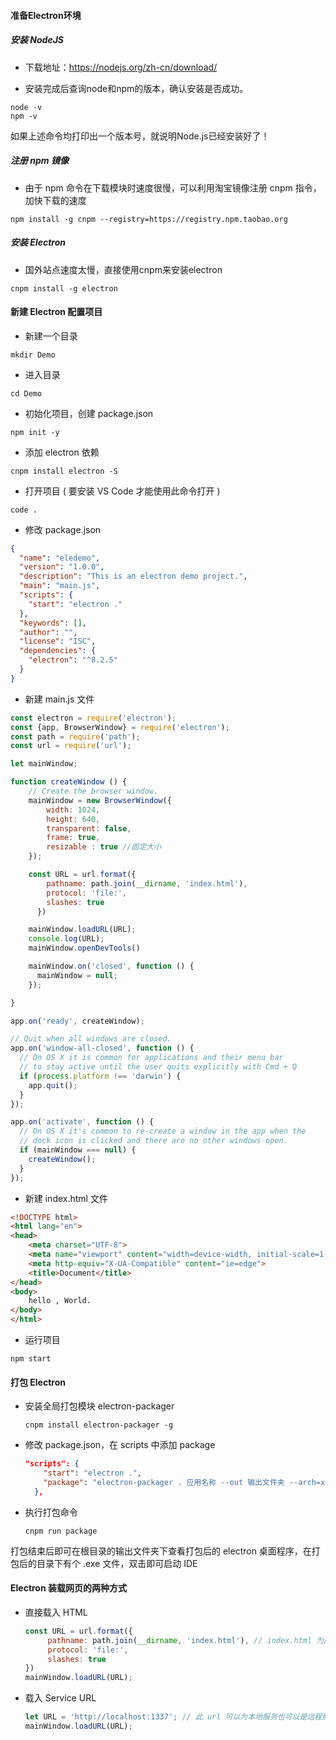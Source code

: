 #### 准备Electron环境

##### 安装 NodeJS

- 下载地址：https://nodejs.org/zh-cn/download/

- 安装完成后查询node和npm的版本，确认安装是否成功。

```
node -v
npm -v
```

如果上述命令均打印出一个版本号，就说明Node.js已经安装好了！

##### 注册 npm 镜像

- 由于 npm 命令在下载模块时速度很慢，可以利用淘宝镜像注册 cnpm 指令，加快下载的速度

```
npm install -g cnpm --registry=https://registry.npm.taobao.org
```

##### 安装 Electron

- 国外站点速度太慢，直接使用cnpm来安装electron

```
cnpm install -g electron
```

#### 新建 Electron 配置项目

- 新建一个目录

```
mkdir Demo
```

- 进入目录

```
cd Demo
```

- 初始化项目，创建 package.json

```
npm init -y
```

- 添加 electron 依赖

```
cnpm install electron -S
```

- 打开项目 ( 要安装 VS Code 才能使用此命令打开 )

```
code .
```

- 修改 package.json

```json
{
  "name": "eledemo",
  "version": "1.0.0",
  "description": "This is an electron demo project.",
  "main": "main.js",
  "scripts": {
    "start": "electron ."
  },
  "keywords": [],
  "author": "",
  "license": "ISC",
  "dependencies": {
    "electron": "^8.2.5"
  }
}
```

- 新建 main.js 文件

```js
const electron = require('electron');
const {app, BrowserWindow} = require('electron');
const path = require('path');
const url = require('url');

let mainWindow;

function createWindow () {
    // Create the browser window.
    mainWindow = new BrowserWindow({
        width: 1024, 
        height: 640,
        transparent: false,
        frame: true,
        resizable : true //固定大小
    });

    const URL = url.format({
        pathname: path.join(__dirname, 'index.html'),
        protocol: 'file:',
        slashes: true
      })

    mainWindow.loadURL(URL);
    console.log(URL);
    mainWindow.openDevTools()

    mainWindow.on('closed', function () {
      mainWindow = null;
    });

}

app.on('ready', createWindow);

// Quit when all windows are closed.
app.on('window-all-closed', function () {
  // On OS X it is common for applications and their menu bar
  // to stay active until the user quits explicitly with Cmd + Q
  if (process.platform !== 'darwin') {
    app.quit();
  }
});

app.on('activate', function () {
  // On OS X it's common to re-create a window in the app when the
  // dock icon is clicked and there are no other windows open.
  if (mainWindow === null) {
    createWindow();
  }
});
```

- 新建 index.html 文件

```html
<!DOCTYPE html>
<html lang="en">
<head>
    <meta charset="UTF-8">
    <meta name="viewport" content="width=device-width, initial-scale=1.0">
    <meta http-equiv="X-UA-Compatible" content="ie=edge">
    <title>Document</title>
</head>
<body>
    hello , World.
</body>
</html>
```

- 运行项目

```
npm start
```

#### 打包 Electron

- 安装全局打包模块 electron-packager

  ```
  cnpm install electron-packager -g
  ```

- 修改 package.json，在 scripts 中添加 package

  ```json
  "scripts": {
      "start": "electron .",
      "package": "electron-packager . 应用名称 --out 输出文件夹 --arch=x64 --overwrite"
    },
  ```

- 执行打包命令

  ```
  cnpm run package
  ```

打包结束后即可在根目录的输出文件夹下查看打包后的 electron 桌面程序，在打包后的目录下有个 .exe 文件，双击即可启动 IDE

#### Electron 装载网页的两种方式

- 直接载入 HTML

  ```js
  const URL = url.format({
       pathname: path.join(__dirname, 'index.html'), // index.html 为网页主入口
       protocol: 'file:',
       slashes: true
  })
  mainWindow.loadURL(URL);
  ```

- 载入 Service URL

  ```js
  let URL = 'http://localhost:1337'; // 此 url 可以为本地服务也可以是远程服务，例如 https://www.google.com/
  mainWindow.loadURL(URL);
  ```

  

